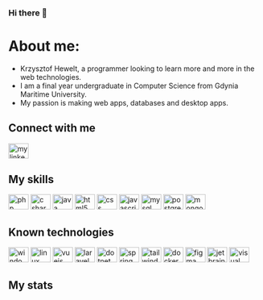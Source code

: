 ### Hi there 👋

# About me:

- Krzysztof Hewelt, a programmer looking to learn more and more in the web technologies.
- I am a final year undergraduate in Computer Science from Gdynia Maritime University.
- My passion is making web apps, databases and desktop apps.

## Connect with me
<a href="https://www.linkedin.com/in/krzysztof-hewelt-479197237/"><img width="40" height="30" alt="my linkedin" src="https://cdn.jsdelivr.net/gh/devicons/devicon/icons/linkedin/linkedin-original.svg"></a>

## My skills
<div style="display:inline-block;">
<img width="40" height="30" alt="php" src="https://cdn.jsdelivr.net/gh/devicons/devicon/icons/php/php-original.svg">
<img width="40" height="30" alt="c sharp" src="https://cdn.jsdelivr.net/gh/devicons/devicon/icons/csharp/csharp-original.svg">
<img width="40" height="30" alt="java" src="https://cdn.jsdelivr.net/gh/devicons/devicon/icons/java/java-original-wordmark.svg">
<img width="40" height="30" alt="html5" src="https://cdn.jsdelivr.net/gh/devicons/devicon/icons/html5/html5-original.svg">
<img width="40" height="30" alt="css" src="https://cdn.jsdelivr.net/gh/devicons/devicon/icons/css3/css3-original.svg">
<img width="40" height="30" alt="javascript" src="https://cdn.jsdelivr.net/gh/devicons/devicon/icons/javascript/javascript-original.svg">
<img width="40" height="30" alt="mysql" src="https://cdn.jsdelivr.net/gh/devicons/devicon/icons/mysql/mysql-original-wordmark.svg">
<img width="40" height="30" alt="postgres" src="https://cdn.jsdelivr.net/gh/devicons/devicon/icons/postgresql/postgresql-original-wordmark.svg">
<img width="40" height="30" alt="mongodb" src="https://cdn.jsdelivr.net/gh/devicons/devicon/icons/mongodb/mongodb-original-wordmark.svg">
</div>

## Known technologies
<div style="display:inline-block;">
<img width="40" height="30" alt="windows" src="https://cdn.jsdelivr.net/gh/devicons/devicon/icons/windows8/windows8-original.svg">
<img width="40" height="30" alt="linux" src="https://cdn.jsdelivr.net/gh/devicons/devicon/icons/linux/linux-original.svg">
<img width="40" height="30" alt="vuejs" src="https://cdn.jsdelivr.net/gh/devicons/devicon/icons/vuejs/vuejs-original.svg">
<img width="40" height="30" alt="laravel" src="https://cdn.jsdelivr.net/gh/devicons/devicon/icons/laravel/laravel-plain-wordmark.svg">
<img width="40" height="30" alt="dotnet core" src="https://cdn.jsdelivr.net/gh/devicons/devicon/icons/dotnetcore/dotnetcore-original.svg">
<img width="40" height="30" alt="spring" src="https://cdn.jsdelivr.net/gh/devicons/devicon/icons/spring/spring-original-wordmark.svg">
<img width="40" height="30" alt="tailwind" src="https://cdn.jsdelivr.net/gh/devicons/devicon/icons/tailwindcss/tailwindcss-plain.svg">
<img width="40" height="30" alt="docker" src="https://cdn.jsdelivr.net/gh/devicons/devicon/icons/docker/docker-plain-wordmark.svg">
<img width="40" height="30" alt="figma" src="https://cdn.jsdelivr.net/gh/devicons/devicon/icons/figma/figma-original.svg">
<img width="40" height="30" alt="jetbrains" src="https://cdn.jsdelivr.net/gh/devicons/devicon/icons/jetbrains/jetbrains-original.svg">
<img width="40" height="30" alt="visual studio" src="https://cdn.jsdelivr.net/gh/devicons/devicon/icons/visualstudio/visualstudio-plain.svg">
</div>

## My stats
<a href="https://github.com/krzysztofhewelt">
</a>
